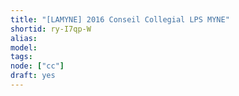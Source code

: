 ```yaml
---
title: "[LAMYNE] 2016 Conseil Collegial LPS MYNE"
shortid: ry-I7qp-W
alias:
model:
tags:
node: ["cc"]
draft: yes
---
```

